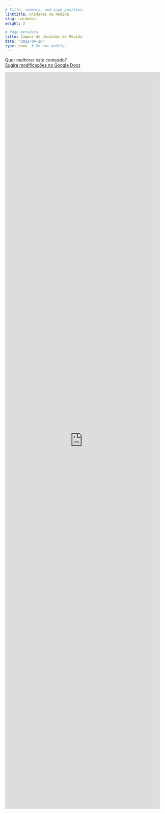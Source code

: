 ```yaml
---
# Title, summary, and page position.
linktitle: Unidades de Medida
slug: unidades
weight: 3

# Page metadata.
title: Campos de Unidades de Medida
date: "2022-04-26"
type: book  # Do not modify.
---
```


Quer melhorar este conteúdo?<br>
[<i class="fa fa-edit" aria-hidden="true"></i> Sugira modificações no Google Docs][edit]

[edit]: https://docs.google.com/document/d/1FXKA_GQKi-qOZ19GciYFoJW3qAaTVWzzOqiHToOv9Mw/edit?usp=sharing

<iframe frameborder="0" style="width: 100%; height: 2400px" src="https://docs.google.com/document/d/e/2PACX-1vSGojUlt-OahoMrDhYq7sKxO5r9-csKyA3QkEKfVe1_ois32MUdm-f4jH_9TaQLqV3WKwdFyN6QGfMA/pub?embedded=true"></iframe>


